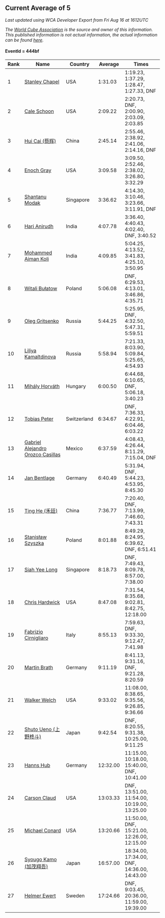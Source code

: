 ## Current Average of 5

*Last updated using WCA Developer Export from Fri Aug 16 at 1612UTC*

*The [World Cube Association](https://www.worldcubeassociation.org) is the source and owner of this information. This published information is not actual information, the actual information can be found [here](https://www.worldcubeassociation.org/results).*

#### EventId = 444bf

|Rank|Name|Country|Average|Times|  
|--|--|--|--|--|  
|1|[Stanley Chapel](https://www.worldcubeassociation.org/persons/2016CHAP04)|USA|1:31.03|1:19.23, 1:37.29, 1:28.47, 1:27.33, DNF|  
|2|[Cale Schoon](https://www.worldcubeassociation.org/persons/2014SCHO02)|USA|2:09.22|2:20.73, DNF, 2:00.90, 2:03.09, 2:03.85|  
|3|[Hui Cai (蔡辉)](https://www.worldcubeassociation.org/persons/2018CAIH01)|China|2:45.14|2:55.46, 2:38.92, 2:41.06, 2:14.16, DNF|  
|4|[Enoch Gray](https://www.worldcubeassociation.org/persons/2012GRAY01)|USA|3:09.58|3:09.50, 2:52.46, 2:38.02, 3:26.80, 3:32.29|  
|5|[Shantanu Modak](https://www.worldcubeassociation.org/persons/2014MODA01)|Singapore|3:36.62|4:14.30, 3:10.46, 3:23.66, 3:11.91, DNF|  
|6|[Hari Anirudh](https://www.worldcubeassociation.org/persons/2013ANIR01)|India|4:07.78|3:36.40, 4:40.43, 4:02.40, DNF, 3:40.52|  
|7|[Mohammed Aiman Koli](https://www.worldcubeassociation.org/persons/2017KOLI01)|India|4:09.85|5:04.25, 4:13.52, 3:41.83, 4:25.10, 3:50.95|  
|8|[Witali Bułatow](https://www.worldcubeassociation.org/persons/2015BUAT01)|Poland|5:06.08|DNF, 6:29.53, 4:13.01, 3:46.86, 4:35.71|  
|9|[Oleg Gritsenko](https://www.worldcubeassociation.org/persons/2011GRIT01)|Russia|5:44.25|5:25.95, DNF, 4:32.50, 5:47.31, 5:59.51|  
|10|[Liliya Kamaltdinova](https://www.worldcubeassociation.org/persons/2012KAMA01)|Russia|5:58.94|7:21.33, 8:03.90, 5:09.84, 5:25.65, 4:54.93|  
|11|[Mihály Horváth](https://www.worldcubeassociation.org/persons/2016HORV04)|Hungary|6:00.50|6:44.68, 6:10.65, DNF, 5:06.18, 3:40.23|  
|12|[Tobias Peter](https://www.worldcubeassociation.org/persons/2014PETE03)|Switzerland|6:34.67|DNF, 7:36.33, 4:22.91, 6:04.46, 6:03.22|  
|13|[Gabriel Alejandro Orozco Casillas](https://www.worldcubeassociation.org/persons/2008CASI01)|Mexico|6:37.59|4:08.43, 4:26.44, 8:11.29, 7:15.04, DNF|  
|14|[Jan Bentlage](https://www.worldcubeassociation.org/persons/2010BENT01)|Germany|6:40.49|5:31.94, DNF, 5:44.23, 4:53.95, 8:45.30|  
|15|[Ting He (禾廷)](https://www.worldcubeassociation.org/persons/2015HETI01)|China|7:36.77|7:20.40, DNF, 7:13.99, 7:46.60, 7:43.31|  
|16|[Stanisław Szyszka](https://www.worldcubeassociation.org/persons/2016SZYS02)|Poland|8:01.88|8:49.29, 8:24.95, 6:39.62, DNF, 6:51.41|  
|17|[Siah Yee Long](https://www.worldcubeassociation.org/persons/2015LONG01)|Singapore|8:18.73|DNF, 7:49.43, 8:09.78, 8:57.00, 7:38.00|  
|18|[Chris Hardwick](https://www.worldcubeassociation.org/persons/2003HARD01)|USA|8:47.08|7:31.54, 8:35.68, 9:02.81, 8:42.75, 12:18.00|  
|19|[Fabrizio Cirnigliaro](https://www.worldcubeassociation.org/persons/2008CIRN01)|Italy|8:55.13|7:59.63, DNF, 9:33.30, 9:12.47, 7:41.98|  
|20|[Martin Brath](https://www.worldcubeassociation.org/persons/2013BRAT01)|Germany|9:11.19|8:41.13, 9:31.16, DNF, 9:21.28, 8:20.59|  
|21|[Walker Welch](https://www.worldcubeassociation.org/persons/2011WELC01)|USA|9:33.02|11:08.00, 8:38.65, 9:35.56, 9:26.85, 9:36.66|  
|22|[Shuto Ueno (上野柊斗)](https://www.worldcubeassociation.org/persons/2008UENO01)|Japan|9:42.54|DNF, 8:20.55, 9:31.38, 10:25.00, 9:11.25|  
|23|[Hanns Hub](https://www.worldcubeassociation.org/persons/2013HUBH01)|Germany|12:32.00|11:15.00, 10:18.00, 15:40.00, DNF, 10:41.00|  
|24|[Carson Claud](https://www.worldcubeassociation.org/persons/2015CLAU02)|USA|13:03.33|DNF, 13:51.00, 11:54.00, 10:19.00, 13:25.00|  
|25|[Michael Conard](https://www.worldcubeassociation.org/persons/2013CONA01)|USA|13:20.66|11:50.00, DNF, 15:21.00, 12:26.00, 12:15.00|  
|26|[Syougo Kamo (加茂翔吾)](https://www.worldcubeassociation.org/persons/2015KAMO01)|Japan|16:57.00|18:34.00, 17:34.00, DNF, 14:36.00, 14:43.00|  
|27|[Helmer Ewert](https://www.worldcubeassociation.org/persons/2015EWER01)|Sweden|17:24.66|DNF, 9:03.45, 20:36.00, 11:59.00, 19:39.00|  
